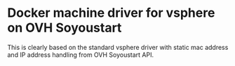 # Docker machine driver for vsphere on OVH Soyoustart

This is clearly based on the standard vsphere driver with static mac address
and IP address handling from OVH Soyoustart API.